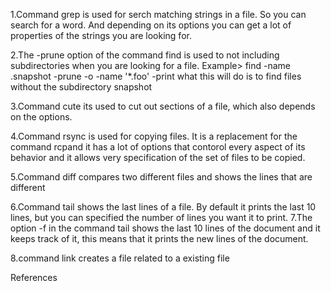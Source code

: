 1.Command grep is used for serch matching strings in a file. So you can search for a word. And depending on its options you can get a lot of properties of the strings you are looking for.

2.The -prune option of the command find is used to not including subdirectories when you are looking for a file.
Example>
find -name .snapshot -prune -o -name '*.foo' -print
what this will do is to find files without the subdirectory snapshot 

3.Command cute its used to cut out sections of a file, which also depends on the options. 

4.Command rsync is used for copying files. It is a replacement for the command rcpand it has a lot of options that contorol every aspect of its behavior and it allows very specification of the set of files to be copied. 

5.Command diff compares two different files and shows the lines that are different  

6.Command tail shows the last lines of a file. By default it prints the last 10 
lines, but you can specified the number of lines you want it to print.
7.The option -f in the command tail shows the last 10 lines of the document and it keeps track of it, this means that it prints the new lines of the document. 

8.command link creates a file related to a existing file  














References


